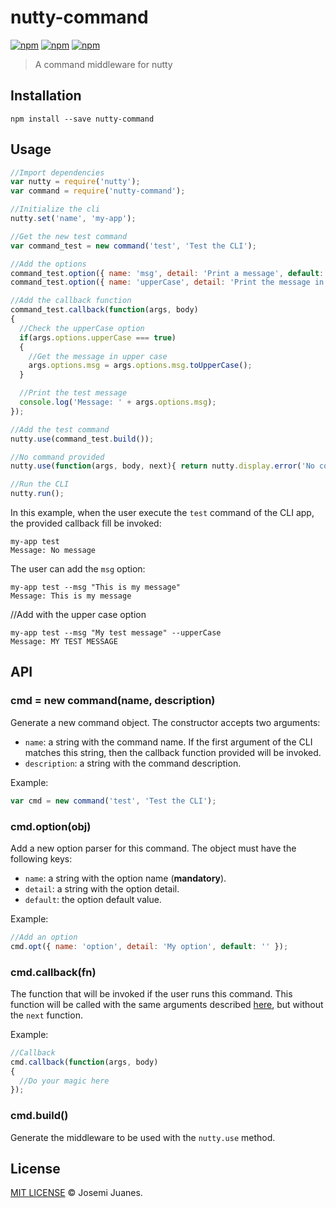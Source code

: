 # nutty-command

[![npm](https://img.shields.io/npm/v/nutty-command.svg?style=flat-square)](https://www.npmjs.com/package/nutty-command)
[![npm](https://img.shields.io/npm/dt/nutty-command.svg?style=flat-square)](https://www.npmjs.com/package/nutty-command)
[![npm](https://img.shields.io/npm/l/nutty-command.svg?style=flat-square)](https://github.com/nuttyjs/nutty-command)

> A command middleware for nutty

## Installation

```
npm install --save nutty-command
```

## Usage

```javascript
//Import dependencies
var nutty = require('nutty');
var command = require('nutty-command');

//Initialize the cli
nutty.set('name', 'my-app');

//Get the new test command
var command_test = new command('test', 'Test the CLI');

//Add the options
command_test.option({ name: 'msg', detail: 'Print a message', default: 'No message' });
command_test.option({ name: 'upperCase', detail: 'Print the message in upper case', default: false });

//Add the callback function
command_test.callback(function(args, body)
{
  //Check the upperCase option
  if(args.options.upperCase === true)
  {
    //Get the message in upper case
    args.options.msg = args.options.msg.toUpperCase();
  }

  //Print the test message
  console.log('Message: ' + args.options.msg);
});

//Add the test command
nutty.use(command_test.build());

//No command provided
nutty.use(function(args, body, next){ return nutty.display.error('No command provided'); });

//Run the CLI
nutty.run();
```

In this example, when the user execute the `test` command of the CLI app, the provided callback fill be invoked:

```
my-app test
Message: No message
```

The user can add the `msg` option:

```
my-app test --msg "This is my message"
Message: This is my message
```

//Add with the upper case option
```
my-app test --msg "My test message" --upperCase
Message: MY TEST MESSAGE
```


## API

### cmd = new command(name, description)

Generate a new command object. The constructor accepts two arguments:

- `name`: a string with the command name. If the first argument of the CLI matches this string, then the callback function provided will be invoked.
- `description`: a string with the command description.

Example:

```javascript
var cmd = new command('test', 'Test the CLI');
```

### cmd.option(obj)

Add a new option parser for this command. The object must have the following keys:

- `name`: a string with the option name (**mandatory**).
- `detail`: a string with the option detail.
- `default`: the option default value.

Example:

```javascript
//Add an option
cmd.opt({ name: 'option', detail: 'My option', default: '' });
```

### cmd.callback(fn)

The function that will be invoked if the user runs this command. This function will be called with the same arguments described [here](https://github.com/nuttyjs/nutty#nuttyusefn), but without the `next` function.

Example:

```javascript
//Callback
cmd.callback(function(args, body)
{
  //Do your magic here
});
```

### cmd.build()

Generate the middleware to be used with the `nutty.use` method.

## License

[MIT LICENSE](./LICENSE) &copy; Josemi Juanes.
